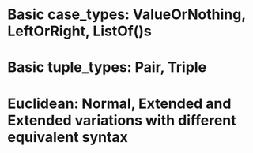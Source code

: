 # Basic case\_types: ValueOrNothing, LeftOrRight, ListOf()s
# Basic tuple\_types: Pair, Triple
# Euclidean: Normal, Extended and Extended variations with different equivalent syntax
